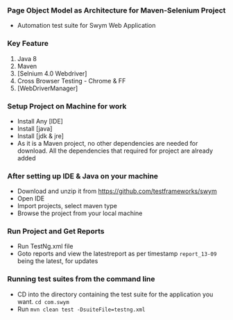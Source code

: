 ### Page Object Model as Architecture for Maven-Selenium Project
- Automation test suite for Swym Web Application

### Key Feature
1. Java 8
2. Maven
3. [Selnium 4.0 Webdriver]
4. Cross Browser Testing - Chrome & FF
5. [WebDriverManager]

### Setup Project on Machine for work 

- Install Any [IDE]
- Install [java]
- Install [jdk & jre]
- As it is a Maven project, no other dependencies are needed for download. All the dependencies that required for project are already added


### After setting up IDE & Java on your machine 

- Download and unzip it from https://github.com/testframeworks/swym
- Open IDE
- Import projects, select maven type
- Browse the project from your local machine


### Run Project and Get Reports

- Run TestNg.xml file
- Goto reports and view the latestreport as per timestamp `report_13-09` being the latest, for updates

### Running test suites from the command line

- CD into the directory containing the test suite for the application you want. `cd com.swym`
- Run `mvn clean test -DsuiteFile=testng.xml`
